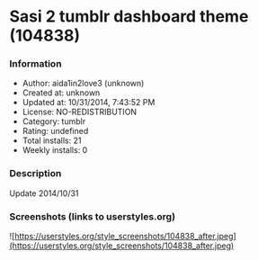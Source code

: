 # Sasi 2 tumblr dashboard theme (104838)

### Information
- Author: aida1in2love3 (unknown)
- Created at: unknown
- Updated at: 10/31/2014, 7:43:52 PM
- License: NO-REDISTRIBUTION
- Category: tumblr
- Rating: undefined
- Total installs: 21
- Weekly installs: 0


### Description
Update 2014/10/31


### Screenshots (links to userstyles.org)
![https://userstyles.org/style_screenshots/104838_after.jpeg](https://userstyles.org/style_screenshots/104838_after.jpeg)



